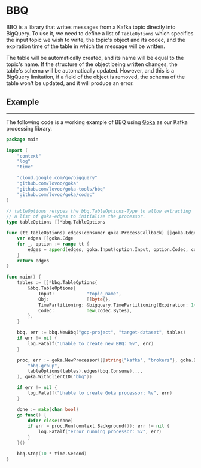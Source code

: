 # BBQ

BBQ is a library that writes messages from a Kafka topic directly into BigQuery.
To use it, we need to define a list of `TableOptions` which specifies the input topic we
wish to write, the topic's object and its codec, and the expiration time of the table in which
the message will be written.

The table will be automatically created, and its name will be equal to the topic's name. If the structure of the
object being written changes, the table's schema will be automatically updated. However, and this is a BigQuery limitation, if a field of the object is removed, the schema of the table won't be updated, and it will produce an error.

## Example

***
The following code is a working example of BBQ using [Goka](https://github.com/lovoo/goka) as our Kafka processing library.

```go
package main

import (
	"context"
	"log"
	"time"

	"cloud.google.com/go/bigquery"
	"github.com/lovoo/goka"
	"github.com/lovoo/goka-tools/bbq"
	"github.com/lovoo/goka/codec"
)

// tableOptions retypes the bbq.TableOptions-Type to allow extracting
// a list of goka-edges to initialize the processor.
type tableOptions []*bbq.TableOptions

func (tt tableOptions) edges(consumer goka.ProcessCallback) []goka.Edge {
	var edges []goka.Edge
	for _, option := range tt {
		edges = append(edges, goka.Input(option.Input, option.Codec, consumer))
	}
	return edges
}

func main() {
	tables := []*bbq.TableOptions{
		&bbq.TableOptions{
			Input:            "topic_name",
			Obj:              []byte{},
			TimePartitioning: &bigquery.TimePartitioning{Expiration: 14 * 24 * time.Hour},
			Codec:            new(codec.Bytes),
		},
	}

	bbq, err := bbq.NewBbq("gcp-project", "target-dataset", tables)
	if err != nil {
		log.Fatalf("Unable to create new BBQ: %v", err)
	}

	proc, err := goka.NewProcessor([]string{"kafka", "brokers"}, goka.DefineGroup(
		"bbq-group",
		tableOptions(tables).edges(bbq.Consume)...,
	), goka.WithClientID("bbq"))

	if err != nil {
		log.Fatalf("Unable to create Goka processor: %v", err)
	}

	done := make(chan bool)
	go func() {
		defer close(done)
		if err = proc.Run(context.Background()); err != nil {
			log.Fatalf("error running processor: %v", err)
		}
	}()

	bbq.Stop(10 * time.Second)
}

```